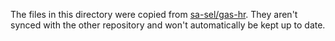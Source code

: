The files in this directory were copied from [sa-sel/gas-hr](https://github.com/sa-sel/gas-hr). They aren't synced with the other repository and won't automatically be kept up to date.
